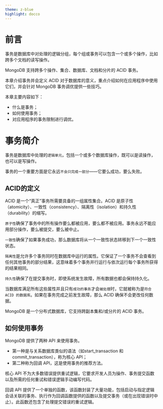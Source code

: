 ```yaml
---
theme: z-blue
highlight: docco
---
```

# 前言
事务是数据库中对处理的逻辑分组，每个组或事务可以包含一个或多个操作，比如跨多个文档的读写操作。

MongoDB 支持跨多个操作、集合、数据库、文档和分片的 ACID 事务。

本章介绍事务并会定义 ACID 对于数据库的意义，重点介绍如何在应用程序中使用它们，并会针对 MongoDB 事务调优提供一些技巧。

本章主要内容如下：
- 什么是事务；
- 如何使用事务；
- 对应用程序的事务限制进行调优。

# 事务简介

事务是数据库中处理的`逻辑单元`，包括一个或多个数据库操作，既可以是读操作，也可以是写操作。

事务的一个重要方面是它永远`不会只完成一部分`——它要么成功，要么失败。

## ACID的定义

ACID 是一个“真正”事务所需要具备的一组属性集合。ACID 是原子性（atomicity）、一致性（consistency）、隔离性（isolation）和持久性（durability）的缩写。

`原子性`确保了事务中的所有操作要么都被应用，要么都不被应用。事务永远不能应用部分操作，要么被提交，要么被中止。

`一致性`确保了如果事务成功，那么数据库将从一个一致性状态转移到下一个一致性状态。

`隔离性`是允许多个事务同时在数据库中运行的属性。它保证了一个事务不会查看到任何其他事务的部分结果，这意味着多个事务并行运行与依次运行每个事务所获得的结果相同。

`持久性`确保了在提交事务时，即使系统发生故障，所有数据也都会保持持久化。

当数据库满足所有这些属性并且只有`成功的事务`才会`被处理`时，它就被称为是`符合 ACID 的数据库`。如果在事务完成之前发生故障，那么 ACID 确保不会更改任何数据。

MongoDB 是一个分布式数据库，它支持跨副本集和/或分片的 ACID 事务。

## 如何使用事务

MongoDB 提供了两种 API 来使用事务。
- 第一种是与关系数据库类似的语法（如start_transaction 和 commit_transaction），称为核心 API；
- 第二种称为回调 API，这是使用事务的推荐方法。

核心 API 不为大多数错误提供重试逻辑，它要求开发人员为操作、事务提交函数以及所需的任何重试和错误逻辑手动编写代码。

回调 API 提供了一个单独的函数，该函数封装了大量功能，包括启动与指定逻辑会话关联的事务、执行作为回调函数提供的函数以及提交事务（或在出现错误时中止）。此函数还包含了处理提交错误的重试逻辑。